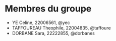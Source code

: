 # Membres du groupe
- YE Celine, 22006561, @yec
- TAFFOUREAU Theophile, 22004835, @taffoure
- DORBANE Sara, 22222855, @dorbanes